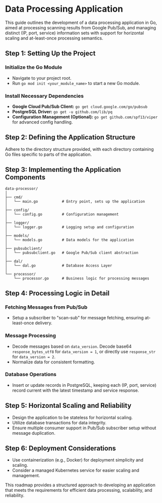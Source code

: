 
# Data Processing Application

This guide outlines the development of a data processing application in Go, aimed at processing scanning results from Google Pub/Sub, and managing distinct (IP, port, service) information sets with support for horizontal scaling and at-least-once processing semantics.

## Step 1: Setting Up the Project

### Initialize the Go Module

- Navigate to your project root.
- Run `go mod init <your_module_name>` to start a new Go module.

### Install Necessary Dependencies

- **Google Cloud Pub/Sub Client:** `go get cloud.google.com/go/pubsub`
- **PostgreSQL Driver:** `go get -u github.com/lib/pq`
- **Configuration Management (Optional):** `go get github.com/spf13/viper` for advanced config handling.

## Step 2: Defining the Application Structure

Adhere to the directory structure provided, with each directory containing Go files specific to parts of the application.

## Step 3: Implementing the Application Components
```code
data-processor/
│
├── cmd/
│   └── main.go           # Entry point, sets up the application
│
├── config/
│   └── config.go         # Configuration management
│
├── logger/
│   └── logger.go         # Logging setup and configuration
│
├── models/
│   └── models.go         # Data models for the application
│
├── pubsubclient/
│   └── pubsubclient.go   # Google Pub/Sub client abstraction
│
├── dal/
│   └── dal.go            # Database Access Layer
│
└── processor/
    └── processor.go      # Business logic for processing messages

```

## Step 4: Processing Logic in Detail

### Fetching Messages from Pub/Sub

- Setup a subscriber to "scan-sub" for message fetching, ensuring at-least-once delivery.

### Message Processing

- Decode messages based on `data_version`. Decode base64 `response_bytes_utf8` for `data_version = 1`, or directly use `response_str` for `data_version = 2`.
- Normalize data for consistent formatting.

### Database Operations

- Insert or update records in PostgreSQL, keeping each (IP, port, service) record current with the latest timestamp and service response.

## Step 5: Horizontal Scaling and Reliability

- Design the application to be stateless for horizontal scaling.
- Utilize database transactions for data integrity.
- Ensure multiple consumer support in Pub/Sub subscriber setup without message duplication.

## Step 6: Deployment Considerations

- Use containerization (e.g., Docker) for deployment simplicity and scaling.
- Consider a managed Kubernetes service for easier scaling and management.

This roadmap provides a structured approach to developing an application that meets the requirements for efficient data processing, scalability, and reliability.

